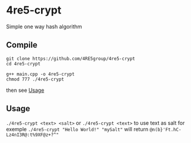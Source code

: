 # 4re5-crypt
Simple one way hash algorithm

## Compile
```
git clone https://github.com/4RE5group/4re5-crypt
cd 4re5-crypt

g++ main.cpp -o 4re5-crypt
chmod 777 ./4re5-crypt
```
then see [Usage](#Usage)


## Usage
`./4re5-crypt <text> <salt>`  or `./4re5-crypt <text>` to use text as salt 
for exemple `./4re5-crypt "Hello World!" "mySalt"` will return `@n(b}'Ft.hC-Lz4nI3R@:t%9XF@z+?^"`
